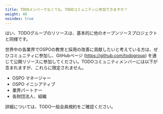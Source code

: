 ```yaml
---
title: TODOメンバーでなくても、TODOコミュニティに参加できますか？
weight: 40
noindex: true
---
```


はい、TODOグループのリソースは、基本的に他のオープンソースプロジェクトと同様です。

世界中の各業界でOSPOの教育と採用の改善に貢献したいと考えている方は、ぜひコミュニティに参加し、GitHubページ (https://github.com/todogroup) を通じて公開リソースに参加してください。TODOコミュニティメンバーには以下が含まれますが、これらに限定されません。

* OSPO マネージャー
* OSPO イニシアティブ
* 業界パートナー
* 各財団法人、組織

詳細については、TODO一般会員規約をご確認ください。

